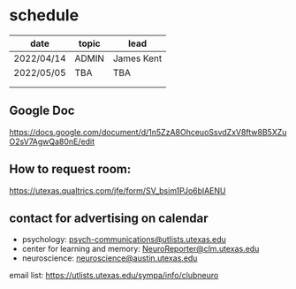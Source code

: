 # schedule

| date       | topic            | lead       |
|------------|------------------|------------|
| 2022/04/14 | ADMIN            | James Kent |
| 2022/05/05 | TBA              | TBA        |
|            |                  |            |
|            |                  |            |

## Google Doc
https://docs.google.com/document/d/1n5ZzA8OhceuoSsvdZxV8ftw8B5XZuO2sV7AgwQa80nE/edit

## How to request room:
https://utexas.qualtrics.com/jfe/form/SV_bsim1PJo6blAENU

## contact for advertising on calendar
- psychology: psych-communications@utlists.utexas.edu
- center for learning and memory: NeuroReporter@clm.utexas.edu
- neuroscience: neuroscience@austin.utexas.edu


email list: https://utlists.utexas.edu/sympa/info/clubneuro

